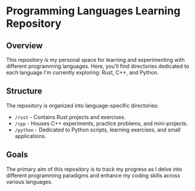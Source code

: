 # Programming Languages Learning Repository

## Overview
This repository is my personal space for learning and experimenting with different programming languages. Here, you'll find directories dedicated to each language I'm currently exploring: Rust, C++, and Python.

## Structure
The repository is organized into language-specific directories:

- `/rust` - Contains Rust projects and exercises.
- `/cpp` - Houses C++ experiments, practice problems, and mini-projects.
- `/python` - Dedicated to Python scripts, learning exercises, and small applications.

## Goals
The primary aim of this repository is to track my progress as I delve into different programming paradigms and enhance my coding skills across various languages.
